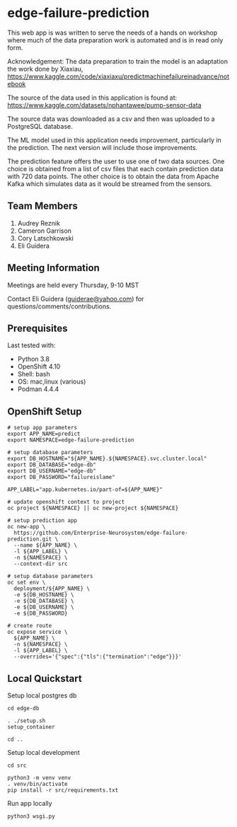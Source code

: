 # edge-failure-prediction

This web app is was written to serve the needs of a hands on workshop where much of the data preparation work is automated and is in read only form.

Acknowledgement: The data preparation to train the model is an adaptation the work done by
Xiaxiau, <https://www.kaggle.com/code/xiaxiaxu/predictmachinefailureinadvance/notebook>

The source of the data used in this application is found at: <https://www.kaggle.com/datasets/nphantawee/pump-sensor-data>

The source data was downloaded as a csv and then was uploaded to a PostgreSQL database.

The ML model used in this application needs improvement, particularly in the prediction.  The next version will include those improvements.

The prediction feature offers the user to use one of two data sources.  One choice is obtained from a list of csv files that each contain prediction data with 720 data points.  The other choice is to obtain the data from Apache Kafka which simulates data as it would be streamed from the sensors.

## Team Members

1. Audrey Reznik
1. Cameron Garrison
1. Cory Latschkowski
1. Eli Guidera

## Meeting Information

Meetings are held every Thursday, 9-10 MST

Contact Eli Guidera (guiderae@yahoo.com) for questions/comments/contributions.

## Prerequisites

Last tested with:

- Python 3.8
- OpenShift 4.10
- Shell: bash
- OS: mac,linux (various)
- Podman 4.4.4

## OpenShift Setup

```
# setup app parameters
export APP_NAME=predict
export NAMESPACE=edge-failure-prediction

# setup database parameters
export DB_HOSTNAME="${APP_NAME}.${NAMESPACE}.svc.cluster.local"
export DB_DATABASE="edge-db"
export DB_USERNAME="edge-db"
export DB_PASSWORD="failureislame"

APP_LABEL="app.kubernetes.io/part-of=${APP_NAME}"
```

```
# update openshift context to project
oc project ${NAMESPACE} || oc new-project ${NAMESPACE}
```

```
# setup prediction app
oc new-app \
  https://github.com/Enterprise-Neurosystem/edge-failure-prediction.git \
  --name ${APP_NAME} \
  -l ${APP_LABEL} \
  -n ${NAMESPACE} \
  --context-dir src

# setup database parameters
oc set env \
  deployment/${APP_NAME} \
  -e ${DB_HOSTNAME} \
  -e ${DB_DATABASE} \
  -e ${DB_USERNAME} \
  -e ${DB_PASSWORD}

# create route
oc expose service \
  ${APP_NAME} \
  -n ${NAMESPACE} \
  -l ${APP_LABEL} \
  --overrides='{"spec":{"tls":{"termination":"edge"}}}'
```

## Local Quickstart

Setup local postgres db

```
cd edge-db

. ./setup.sh
setup_container

cd ..
```

Setup local development

```
cd src

python3 -m venv venv
. venv/bin/activate
pip install -r src/requirements.txt
```

Run app locally

```
python3 wsgi.py
```
